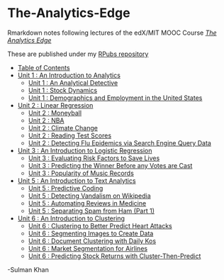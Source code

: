 # The-Analytics-Edge

Rmarkdown notes following lectures of the edX/MIT MOOC Course 
[_The Analytics Edge_](https://www.edx.org/course/analytics-edge-mitx-15-071x-0)

These are published under my [RPubs repository](http://rpubs.com/SulmanKhan)

* [Table of Contents](http://rpubs.com/SulmanKhan/436174) 
* [Unit 1 : An Introduction to Analytics](http://rpubs.com/SulmanKhan/436166)
    * [Unit 1 : An Analytical Detective](http://rpubs.com/SulmanKhan/436170)
    * [Unit 1 : Stock Dynamics](http://rpubs.com/SulmanKhan/436172)
    * [Unit 1 : Demographics and Employment in the United States](http://rpubs.com/SulmanKhan/436171)
* [Unit 2 : Linear Regression](http://rpubs.com/SulmanKhan/434192)
    * [Unit 2 : Moneyball](http://rpubs.com/SulmanKhan/435355)
    * [Unit 2 : NBA](http://rpubs.com/SulmanKhan/435359)
    * [Unit 2 : Climate Change](http://rpubs.com/SulmanKhan/435377)
    * [Unit 2 : Reading Test Scores](http://rpubs.com/SulmanKhan/435391)
    * [Unit 2 : Detecting Flu Epidemics via Search Engine Query Data](http://rpubs.com/SulmanKhan/435576)
* [Unit 3 : An Introduction to Logistic Regression](http://rpubs.com/SulmanKhan/436754)
    * [Unit 3 : Evaluating Risk Factors to Save Lives](http://rpubs.com/SulmanKhan/436764)
    * [Unit 3 : Predicting the Winner Before any Votes are Cast](http://rpubs.com/SulmanKhan/436770)
    * [Unit 3 : Popularity of Music Records](http://rpubs.com/SulmanKhan/436786)
* [Unit 5 : An Introduction to Text Analytics](http://rpubs.com/SulmanKhan/433432)
    * [Unit 5 : Predictive Coding](http://rpubs.com/SulmanKhan/433456)
    * [Unit 5 : Detecting Vandalism on Wikipedia](http://rpubs.com/SulmanKhan/433730)
    * [Unit 5 : Automating Reviews in Medicine](http://rpubs.com/SulmanKhan/433749)
    * [Unit 5 : Separating Spam from Ham (Part 1)](http://rpubs.com/SulmanKhan/433781)
* [Unit 6 : An Introduction to Clustering](http://rpubs.com/SulmanKhan/435602)
    * [Unit 6 : Clustering to Better Predict Heart Attacks](http://rpubs.com/SulmanKhan/435656)
    * [Unit 6 : Segmenting Images to Create Data](http://rpubs.com/SulmanKhan/435665)
    * [Unit 6 : Document Clustering with Daily Kos](http://rpubs.com/SulmanKhan/435944)
    * [Unit 6 : Market Segmentation for Airlines](http://rpubs.com/SulmanKhan/435961)
    * [Unit 6 : Predicting Stock Returns with Cluster-Then-Predict](http://rpubs.com/SulmanKhan/435978)



  
-Sulman Khan

